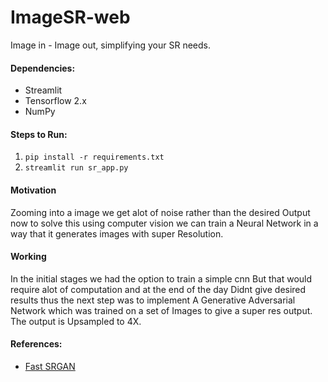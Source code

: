 # ImageSR-web
Image in - Image out, simplifying your SR needs.

#### Dependencies:
- Streamlit
- Tensorflow 2.x
- NumPy

#### Steps to Run:
1. ```pip install -r requirements.txt```
2. ```streamlit run sr_app.py```

#### Motivation
Zooming into a image we get alot of noise rather than the desired
Output now to solve this using computer vision we can train a 
Neural Network in a way that it generates images with super
Resolution.
#### Working 
In the initial stages we had the option to train a simple cnn
But that would require alot of computation and at the end of the day
Didnt give desired results thus the next step was to implement
A Generative Adversarial Network which was trained on a set of 
Images to give a super res output.
The output is Upsampled to 4X.
#### References:
- [Fast SRGAN](https://github.com/HasnainRaz/Fast-SRGAN)
